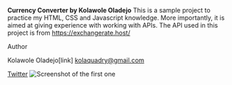 **Currency Converter by Kolawole Oladejo**
This is a sample project to practice my HTML, CSS and Javascript knowledge. More importantly, it is aimed at giving experience with working with APIs. The API used in this project is from https://exchangerate.host/

Author

Kolawole Oladejo[link] kolaquadry@gmail.com

[Twitter](https://twitter.com/@kola180481)
![Screenshot of the first one](https://quiet-trifle-4e1e27.netlify.app/)
